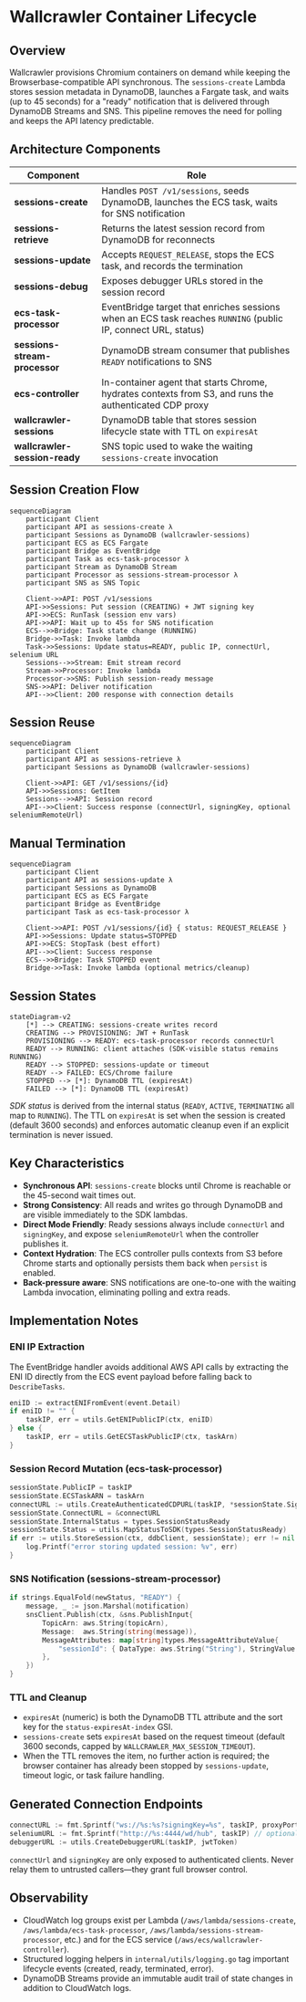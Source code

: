 # Wallcrawler Container Lifecycle

## Overview

Wallcrawler provisions Chromium containers on demand while keeping the Browserbase-compatible API synchronous. The `sessions-create` Lambda stores session metadata in DynamoDB, launches a Fargate task, and waits (up to 45 seconds) for a "ready" notification that is delivered through DynamoDB Streams and SNS. This pipeline removes the need for polling and keeps the API latency predictable.

## Architecture Components

| Component | Role |
|-----------|------|
| **sessions-create** | Handles `POST /v1/sessions`, seeds DynamoDB, launches the ECS task, waits for SNS notification |
| **sessions-retrieve** | Returns the latest session record from DynamoDB for reconnects |
| **sessions-update** | Accepts `REQUEST_RELEASE`, stops the ECS task, and records the termination |
| **sessions-debug** | Exposes debugger URLs stored in the session record |
| **ecs-task-processor** | EventBridge target that enriches sessions when an ECS task reaches `RUNNING` (public IP, connect URL, status) |
| **sessions-stream-processor** | DynamoDB stream consumer that publishes `READY` notifications to SNS |
| **ecs-controller** | In-container agent that starts Chrome, hydrates contexts from S3, and runs the authenticated CDP proxy |
| **wallcrawler-sessions** | DynamoDB table that stores session lifecycle state with TTL on `expiresAt` |
| **wallcrawler-session-ready** | SNS topic used to wake the waiting `sessions-create` invocation |

## Session Creation Flow

```mermaid
sequenceDiagram
    participant Client
    participant API as sessions-create λ
    participant Sessions as DynamoDB (wallcrawler-sessions)
    participant ECS as ECS Fargate
    participant Bridge as EventBridge
    participant Task as ecs-task-processor λ
    participant Stream as DynamoDB Stream
    participant Processor as sessions-stream-processor λ
    participant SNS as SNS Topic

    Client->>API: POST /v1/sessions
    API->>Sessions: Put session (CREATING) + JWT signing key
    API->>ECS: RunTask (session env vars)
    API->>API: Wait up to 45s for SNS notification
    ECS-->>Bridge: Task state change (RUNNING)
    Bridge->>Task: Invoke lambda
    Task->>Sessions: Update status=READY, public IP, connectUrl, selenium URL
    Sessions-->>Stream: Emit stream record
    Stream->>Processor: Invoke lambda
    Processor->>SNS: Publish session-ready message
    SNS->>API: Deliver notification
    API-->>Client: 200 response with connection details
```

## Session Reuse

```mermaid
sequenceDiagram
    participant Client
    participant API as sessions-retrieve λ
    participant Sessions as DynamoDB (wallcrawler-sessions)

    Client->>API: GET /v1/sessions/{id}
    API->>Sessions: GetItem
    Sessions-->>API: Session record
    API-->>Client: Success response (connectUrl, signingKey, optional seleniumRemoteUrl)
```

## Manual Termination

```mermaid
sequenceDiagram
    participant Client
    participant API as sessions-update λ
    participant Sessions as DynamoDB
    participant ECS as ECS Fargate
    participant Bridge as EventBridge
    participant Task as ecs-task-processor λ

    Client->>API: POST /v1/sessions/{id} { status: REQUEST_RELEASE }
    API->>Sessions: Update status=STOPPED
    API->>ECS: StopTask (best effort)
    API-->>Client: Success response
    ECS-->>Bridge: Task STOPPED event
    Bridge->>Task: Invoke lambda (optional metrics/cleanup)
```

## Session States

```mermaid
stateDiagram-v2
    [*] --> CREATING: sessions-create writes record
    CREATING --> PROVISIONING: JWT + RunTask
    PROVISIONING --> READY: ecs-task-processor records connectUrl
    READY --> RUNNING: client attaches (SDK-visible status remains RUNNING)
    READY --> STOPPED: sessions-update or timeout
    READY --> FAILED: ECS/Chrome failure
    STOPPED --> [*]: DynamoDB TTL (expiresAt)
    FAILED --> [*]: DynamoDB TTL (expiresAt)
```

*SDK status* is derived from the internal status (`READY`, `ACTIVE`, `TERMINATING` all map to `RUNNING`). The TTL on `expiresAt` is set when the session is created (default 3600 seconds) and enforces automatic cleanup even if an explicit termination is never issued.

## Key Characteristics

- **Synchronous API**: `sessions-create` blocks until Chrome is reachable or the 45-second wait times out.
- **Strong Consistency**: All reads and writes go through DynamoDB and are visible immediately to the SDK lambdas.
- **Direct Mode Friendly**: Ready sessions always include `connectUrl` and `signingKey`, and expose `seleniumRemoteUrl` when the controller publishes it.
- **Context Hydration**: The ECS controller pulls contexts from S3 before Chrome starts and optionally persists them back when `persist` is enabled.
- **Back-pressure aware**: SNS notifications are one-to-one with the waiting Lambda invocation, eliminating polling and extra reads.

## Implementation Notes

### ENI IP Extraction

The EventBridge handler avoids additional AWS API calls by extracting the ENI ID directly from the ECS event payload before falling back to `DescribeTasks`.

```go
eniID := extractENIFromEvent(event.Detail)
if eniID != "" {
    taskIP, err = utils.GetENIPublicIP(ctx, eniID)
} else {
    taskIP, err = utils.GetECSTaskPublicIP(ctx, taskArn)
}
```

### Session Record Mutation (ecs-task-processor)

```go
sessionState.PublicIP = taskIP
sessionState.ECSTaskARN = taskArn
connectURL := utils.CreateAuthenticatedCDPURL(taskIP, *sessionState.SigningKey)
sessionState.ConnectURL = &connectURL
sessionState.InternalStatus = types.SessionStatusReady
sessionState.Status = utils.MapStatusToSDK(types.SessionStatusReady)
if err := utils.StoreSession(ctx, ddbClient, sessionState); err != nil {
    log.Printf("error storing updated session: %v", err)
}
```

### SNS Notification (sessions-stream-processor)

```go
if strings.EqualFold(newStatus, "READY") {
    message, _ := json.Marshal(notification)
    snsClient.Publish(ctx, &sns.PublishInput{
        TopicArn: aws.String(topicArn),
        Message:  aws.String(string(message)),
        MessageAttributes: map[string]types.MessageAttributeValue{
            "sessionId": { DataType: aws.String("String"), StringValue: aws.String(sessionID) },
        },
    })
}
```

### TTL and Cleanup

- `expiresAt` (numeric) is both the DynamoDB TTL attribute and the sort key for the `status-expiresAt-index` GSI.
- `sessions-create` sets `expiresAt` based on the request timeout (default 3600 seconds, capped by `WALLCRAWLER_MAX_SESSION_TIMEOUT`).
- When the TTL removes the item, no further action is required; the browser container has already been stopped by `sessions-update`, timeout logic, or task failure handling.

## Generated Connection Endpoints

```go
connectURL := fmt.Sprintf("ws://%s:%s?signingKey=%s", taskIP, proxyPort, jwtToken)
seleniumURL := fmt.Sprintf("http://%s:4444/wd/hub", taskIP) // optional when Selenium sidecar is enabled
debuggerURL := utils.CreateDebuggerURL(taskIP, jwtToken)
```

`connectUrl` and `signingKey` are only exposed to authenticated clients. Never relay them to untrusted callers—they grant full browser control.

## Observability

- CloudWatch log groups exist per Lambda (`/aws/lambda/sessions-create`, `/aws/lambda/ecs-task-processor`, `/aws/lambda/sessions-stream-processor`, etc.) and for the ECS service (`/aws/ecs/wallcrawler-controller`).
- Structured logging helpers in `internal/utils/logging.go` tag important lifecycle events (created, ready, terminated, error).
- DynamoDB Streams provide an immutable audit trail of state changes in addition to CloudWatch logs.
